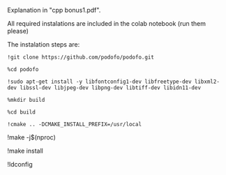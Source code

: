 Explanation in "cpp bonus1.pdf".

All required instalations are included in the colab notebook (run them please)

The instalation steps are:

    !git clone https://github.com/podofo/podofo.git

    %cd podofo

    !sudo apt-get install -y libfontconfig1-dev libfreetype-dev libxml2-dev libssl-dev libjpeg-dev libpng-dev libtiff-dev libidn11-dev

    %mkdir build

    %cd build

    !cmake .. -DCMAKE_INSTALL_PREFIX=/usr/local

  !make -j$(nproc)

  !make install

  !ldconfig
